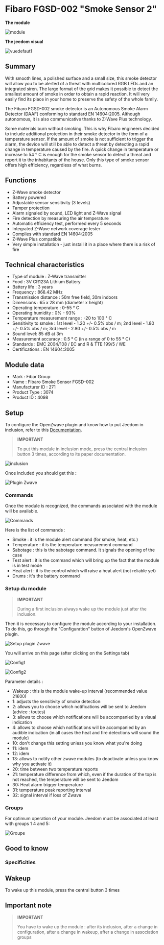 # Fibaro FGSD-002 "Smoke Sensor 2"

**The module**

![module](images/fibaro.fgsd102/module.jpg)

**The jeedom visual**

![vuedefaut1](images/fibaro.fgsd102/vuedefaut1.jpg)

## Summary

With smooth lines, a polished surface and a small size, this smoke detector will allow you to be alerted of a threat with multicolored RGB LEDs and an integrated siren. The large format of the grid makes it possible to detect the smallest amount of smoke in order to obtain a rapid reaction. It will very easily find its place in your home to preserve the safety of the whole family.

The Fibaro FGSD-002 smoke detector is an Autonomous Smoke Alarm Detector (DAAF) conforming to standard EN 14604:2005. Although autonomous, it is also communicative thanks to Z-Wave Plus technology.

Some materials burn without smoking. This is why Fibaro engineers decided to include additional protection in their smoke detector in the form of a temperature sensor. If the amount of smoke is not sufficient to trigger the alarm, the device will still be able to detect a threat by detecting a rapid change in temperature caused by the fire. A quick change in temperature or increase to 54 ° C is enough for the smoke sensor to detect a threat and report it to the inhabitants of the house. Only this type of smoke sensor offers high efficiency, regardless of what burns.

## Functions

-   Z-Wave smoke detector
-   Battery powered
-   Adjustable sensor sensitivity (3 levels)
-   Tamper protection
-   Alarm signaled by sound, LED light and Z-Wave signal
-   Fire detection by measuring the air temperature
-   Automatic efficiency test, performed every 5 seconds
-   Integrated Z-Wave network coverage tester
-   Complies with standard EN 14604:2005
-   Z-Wave Plus compatible
-   Very simple installation - just install it in a place where there is a risk of fire

## Technical characteristics

-   Type of module : Z-Wave transmitter
-   Food : 3V CR123A Lithium Battery
-   Battery life : 3 years
-   Frequency : 868.42 MHz
-   Transmission distance : 50m free field, 30m indoors
-   Dimensions : 65 x 28 mm (diameter x height)
-   Operating temperature : 0-55 ° C
-   Operating humidity : 0% - 93%
-   Temperature measurement range : -20 to 100 ° C
-   Sensitivity to smoke : 1st level - 1.20 +/- 0.5% obs / m; 2nd level - 1.80 +/- 0.5% obs / m; 3rd level - 2.80 +/- 0.5% obs / m
-   Sound level: 85 dB at 3m
-   Measurement accuracy : 0.5 ° C (in a range of 0 to 55 ° C)
-   Standards : EMC 2004/108 / EC and R & TTE 199/5 / WE
-   Certifications : EN 14604:2005

## Module data

-   Mark : Fibar Group
-   Name : Fibaro Smoke Sensor FGSD-002
-   Manufacturer ID : 271
-   Product Type : 3074
-   Product ID : 4098

## Setup

To configure the OpenZwave plugin and know how to put Jeedom in inclusion, refer to this [Documentation](https://doc.jeedom.com/en_US/plugins/automation%20protocol/openzwave/).

> **IMPORTANT**
>
> To put this module in inclusion mode, press the central inclusion button 3 times, according to its paper documentation.

![inclusion](images/fibaro.fgsd102/inclusion.jpg)

Once included you should get this :

![Plugin Zwave](images/fibaro.fgsd102/information.jpg)

### Commands

Once the module is recognized, the commands associated with the module will be available.

![Commands](images/fibaro.fgsd102/commandes.jpg)

Here is the list of commands :

-   Smoke : it is the module alert command (for smoke, heat, etc.)
-   Temperature : it is the temperature measurement command
-   Sabotage : this is the sabotage command. It signals the opening of the case
-   Test alert : it is the command which will bring up the fact that the module is in test mode
-   Heat alert : it is the control which will raise a heat alert (not reliable yet)
-   Drums : it's the battery command

### Setup du module

> **IMPORTANT**
>
> During a first inclusion always wake up the module just after the inclusion.

Then it is necessary to configure the module according to your installation. To do this, go through the "Configuration" button of Jeedom's OpenZwave plugin.

![Setup plugin Zwave](images/plugin/bouton_configuration.jpg)

You will arrive on this page (after clicking on the Settings tab)

![Config1](images/fibaro.fgsd102/config1.jpg)

![Config2](images/fibaro.fgsd102/config2.jpg)

Parameter details :

-   Wakeup : this is the module wake-up interval (recommended value 21600)
-   1: adjusts the sensitivity of smoke detection
-   2: allows you to choose which notifications will be sent to Jeedom (advice : toutes)
-   3: allows to choose which notifications will be accompanied by a visual indication
-   4: allows to choose which notifications will be accompanied by an audible indication (in all cases the heat and fire detections will sound the module)
-   10: don't change this setting unless you know what you're doing
-   11: idem
-   12: idem
-   13: allows to notify other zwave modules (to deactivate unless you know why you activate it)
-   20: time between two temperature reports
-   21: temperature difference from which, even if the duration of the top is not reached, the temperature will be sent to Jeedom
-   30: Heat alarm trigger temperature
-   31: temperature peak reporting interval
-   32: signal interval if loss of Zwave

### Groups

For optimum operation of your module. Jeedom must be associated at least with groups 1 4 and 5:

![Groupe](images/fibaro.fgsd102/groupe.jpg)

## Good to know

### Specificities

## Wakeup

To wake up this module, press the central button 3 times

## Important note

> **IMPORTANT**
>
> You have to wake up the module : after its inclusion, after a change in configuration, after a change in wakeup, after a change in association groups
